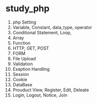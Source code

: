 # study_php


1. php Setting
2. Variable, Constant, data_type, operator
3. Conditional Statement, Loop, 
4. Array 
5. Function
6. HTTP, GET, POST
7. FORM
8. File Upload
9. Validation
10. Exaption Handling
11. Session
12. Cookie
13. DataBase
14. Prouduct View, Register, Edit, Deleate
15. Login, Logout, Notice, Join 
